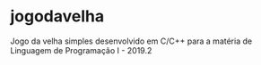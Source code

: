 # jogodavelha
Jogo da velha simples desenvolvido em C/C++ para a matéria de Linguagem de Programação I - 2019.2
